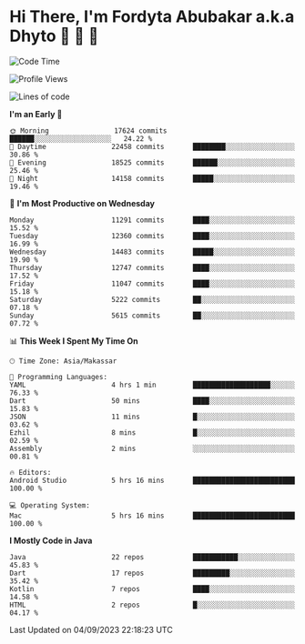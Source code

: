 # Hi There, I'm Fordyta Abubakar a.k.a Dhyto 👋 👋 👋 

<!--
**DhytoDev/dhytodev** is a ✨ _special_ ✨ repository because its `README.md` (this file) appears on your GitHub profile.

Here are some ideas to get you started:

- 🔭 I’m currently working on ...
- 🌱 I’m currently learning ...
- 👯 I’m looking to collaborate on ...
- 🤔 I’m looking for help with ...
- 💬 Ask me about ...
- 📫 How to reach me: ...
- 😄 Pronouns: ...
- ⚡ Fun fact: ...
-->

<!--START_SECTION:waka-->
![Code Time](http://img.shields.io/badge/Code%20Time-2%2C006%20hrs%2050%20mins-blue)

![Profile Views](http://img.shields.io/badge/Profile%20Views-0-blue)

![Lines of code](https://img.shields.io/badge/From%20Hello%20World%20I%27ve%20Written-9.0%20million%20lines%20of%20code-blue)

**I'm an Early 🐤** 

```text
🌞 Morning                17624 commits       ██████░░░░░░░░░░░░░░░░░░░   24.22 % 
🌆 Daytime                22458 commits       ████████░░░░░░░░░░░░░░░░░   30.86 % 
🌃 Evening                18525 commits       ██████░░░░░░░░░░░░░░░░░░░   25.46 % 
🌙 Night                  14158 commits       █████░░░░░░░░░░░░░░░░░░░░   19.46 % 
```
📅 **I'm Most Productive on Wednesday** 

```text
Monday                   11291 commits       ████░░░░░░░░░░░░░░░░░░░░░   15.52 % 
Tuesday                  12360 commits       ████░░░░░░░░░░░░░░░░░░░░░   16.99 % 
Wednesday                14483 commits       █████░░░░░░░░░░░░░░░░░░░░   19.90 % 
Thursday                 12747 commits       ████░░░░░░░░░░░░░░░░░░░░░   17.52 % 
Friday                   11047 commits       ████░░░░░░░░░░░░░░░░░░░░░   15.18 % 
Saturday                 5222 commits        ██░░░░░░░░░░░░░░░░░░░░░░░   07.18 % 
Sunday                   5615 commits        ██░░░░░░░░░░░░░░░░░░░░░░░   07.72 % 
```


📊 **This Week I Spent My Time On** 

```text
🕑︎ Time Zone: Asia/Makassar

💬 Programming Languages: 
YAML                     4 hrs 1 min         ███████████████████░░░░░░   76.33 % 
Dart                     50 mins             ████░░░░░░░░░░░░░░░░░░░░░   15.83 % 
JSON                     11 mins             █░░░░░░░░░░░░░░░░░░░░░░░░   03.62 % 
Ezhil                    8 mins              █░░░░░░░░░░░░░░░░░░░░░░░░   02.59 % 
Assembly                 2 mins              ░░░░░░░░░░░░░░░░░░░░░░░░░   00.81 % 

🔥 Editors: 
Android Studio           5 hrs 16 mins       █████████████████████████   100.00 % 

💻 Operating System: 
Mac                      5 hrs 16 mins       █████████████████████████   100.00 % 
```

**I Mostly Code in Java** 

```text
Java                     22 repos            ███████████░░░░░░░░░░░░░░   45.83 % 
Dart                     17 repos            █████████░░░░░░░░░░░░░░░░   35.42 % 
Kotlin                   7 repos             ████░░░░░░░░░░░░░░░░░░░░░   14.58 % 
HTML                     2 repos             █░░░░░░░░░░░░░░░░░░░░░░░░   04.17 % 
```




 Last Updated on 04/09/2023 22:18:23 UTC
<!--END_SECTION:waka-->
